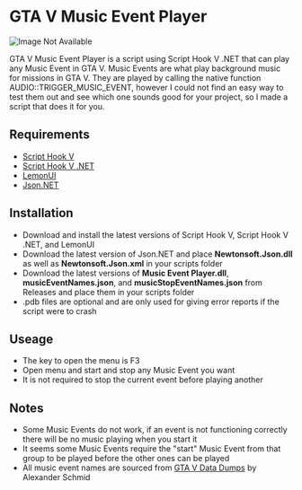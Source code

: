 # GTA V Music Event Player
![Image Not Available](https://i.ibb.co/FsGfDq9/image-2021-12-13-194646.png)

GTA V Music Event Player is a script using Script Hook V .NET that can play any Music Event in GTA V. Music Events are what play background music for missions in GTA V. They are played by calling the native function AUDIO::TRIGGER_MUSIC_EVENT, however I could not find an easy way to test them out and see which one sounds good for your project, so I made a script that does it for you.
## Requirements 
- [Script Hook V](http://www.dev-c.com/gtav/scripthookv/)
- [Script Hook V .NET](https://github.com/crosire/scripthookvdotnet)
- [LemonUI](https://github.com/justalemon/LemonUI)
- [Json.NET](https://github.com/JamesNK/Newtonsoft.Json)
## Installation
- Download and install the latest versions of Script Hook V, Script Hook V .NET, and LemonUI
- Download the latest version of Json.NET and place **Newtonsoft.Json.dll** as well as **Newtonsoft.Json.xml** in your scripts folder
- Download the latest versions of **Music Event Player.dll**, **musicEventNames.json**, and **musicStopEventNames.json** from Releases and place them in your scripts folder
- .pdb files are optional and are only used for giving error reports if the script were to crash
## Useage
- The key to open the menu is F3
- Open menu and start and stop any Music Event you want
- It is not required to stop the current event before playing another
## Notes
- Some Music Events do not work, if an event is not functioning correctly there will be no music playing when you start it
- It seems some Music Events require the "start" Music Event from that group to be played before the other ones can be played
- All music event names are sourced from [GTA V Data Dumps](https://github.com/DurtyFree/gta-v-data-dumps) by Alexander Schmid
